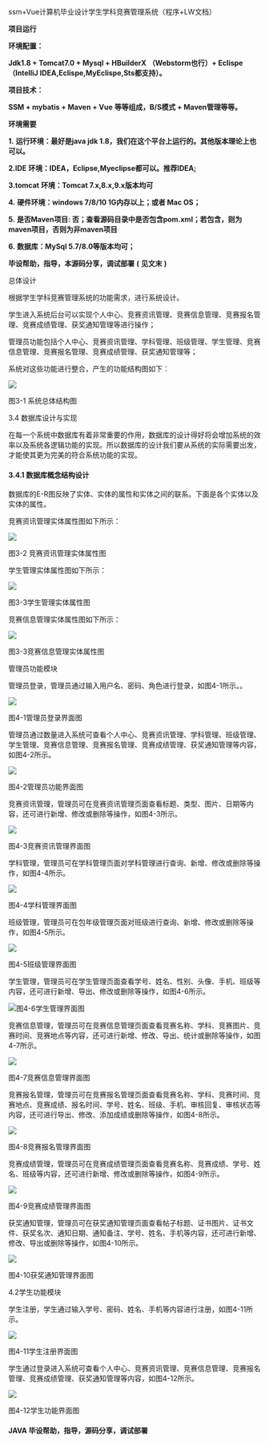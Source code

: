 ssm+Vue计算机毕业设计学生学科竞赛管理系统（程序+LW文档）

**项目运行**

**环境配置：**

**Jdk1.8 + Tomcat7.0 + Mysql + HBuilderX** **（Webstorm也行）+ Eclispe（IntelliJ
IDEA,Eclispe,MyEclispe,Sts都支持）。**

**项目技术：**

**SSM + mybatis + Maven + Vue** **等等组成，B/S模式 + Maven管理等等。**

**环境需要**

**1.** **运行环境：最好是java jdk 1.8，我们在这个平台上运行的。其他版本理论上也可以。**

**2.IDE** **环境：IDEA，Eclipse,Myeclipse都可以。推荐IDEA;**

**3.tomcat** **环境：Tomcat 7.x,8.x,9.x版本均可**

**4.** **硬件环境：windows 7/8/10 1G内存以上；或者 Mac OS；**

**5.** **是否Maven项目: 否；查看源码目录中是否包含pom.xml；若包含，则为maven项目，否则为非maven项目**

**6.** **数据库：MySql 5.7/8.0等版本均可；**

**毕设帮助，指导，本源码分享，调试部署** **(** **见文末** **)**

总体设计

根据学生学科竞赛管理系统的功能需求，进行系统设计。

学生进入系统后台可以实现个人中心、竞赛资讯管理、竞赛信息管理、竞赛报名管理、竞赛成绩管理、获奖通知管理等进行操作；

管理员功能包括个人中心、竞赛资讯管理、学科管理、班级管理、学生管理、竞赛信息管理、竞赛报名管理、竞赛成绩管理、获奖通知管理等；

系统对这些功能进行整合，产生的功能结构图如下：

![](./res/beb5fa96542b4077bdff3f65d235da02.png)

图3-1 系统总体结构图

3.4 数据库设计与实现

在每一个系统中数据库有着非常重要的作用，数据库的设计得好将会增加系统的效率以及系统各逻辑功能的实现。所以数据库的设计我们要从系统的实际需要出发，才能使其更为完美的符合系统功能的实现。

#### 3.4.1 数据库概念结构设计

数据库的E-R图反映了实体、实体的属性和实体之间的联系。下面是各个实体以及实体的属性。

竞赛资讯管理实体属性图如下所示：

![](./res/baa4547cbd154d2c96cc74e5972c3ec6.png)

图3-2 竞赛资讯管理实体属性图

学生管理实体属性图如下所示：

![](./res/47c65ac8d96b4ba8b4f2b5ff09e33238.png)

图3-3学生管理实体属性图

竞赛信息管理实体属性图如下所示：

![](./res/de3428990fd645a5a84382eb582b2aea.png)

图3-3竞赛信息管理实体属性图

管理员功能模块

管理员登录，管理员通过输入用户名、密码、角色进行登录，如图4-1所示。。

![](./res/97ed07553bb749bba9e54a6118beeb7e.png)

图4-1管理员登录界面图

管理员通过数量进入系统可查看个人中心、竞赛资讯管理、学科管理、班级管理、学生管理、竞赛信息管理、竞赛报名管理、竞赛成绩管理、获奖通知管理等内容，如图4-2所示。

![](./res/c27d36445b754ccdbe2e1f518ac77319.png)

图4-2管理员功能界面图

竞赛资讯管理，管理员可在竞赛资讯管理页面查看标题、类型、图片、日期等内容，还可进行新增、修改或删除等操作，如图4-3所示。

![](./res/c373a10a4d774956a69d5876b563d926.png)

图4-3竞赛资讯管理界面图

学科管理，管理员可在学科管理页面对学科管理进行查询、新增、修改或删除等操作，如图4-4所示。

![](./res/5d8b3653b8a94eb2b163e0ce97edeeb6.png)

图4-4学科管理界面图

班级管理，管理员可在包年级管理页面对班级进行查询、新增、修改或删除等操作，如图4-5所示。

![](./res/b5a181d3b0524fa4891e1f8e4e45f6c5.png)

图4-5班级管理界面图

学生管理，管理员可在学生管理页面查看学号、姓名、性别、头像、手机、班级等内容，还可进行新增、导出、修改或删除等操作，如图4-6所示。

![](./res/c102fd8a6729499494c90f129fd81cd3.png)图4-6学生管理界面图

竞赛信息管理，管理员可在竞赛信息管理页面查看竞赛名称、学科、竞赛图片、竞赛时间、竞赛地点等内容，还可进行新增、修改、导出、统计或删除等操作，如图4-7所示。

![](./res/348e6f5dfc9a4497bb7dc49786392f53.png)

图4-7竞赛信息管理界面图

竞赛报名管理，管理员可在竞赛报名管理页面查看竞赛名称、学科、竞赛时间、竞赛地点、竞赛成绩、报名时间、学号、姓名、班级、手机、审核回复、审核状态等内容，还可进行导出、修改、添加成绩或删除等操作，如图4-8所示。

![](./res/5fbfc5438c1747a4bf6f885d8cdd9c68.png)

图4-8竞赛报名管理界面图

竞赛成绩管理，管理员可在竞赛成绩管理页面查看竞赛名称、竞赛成绩、学号、姓名、班级等内容，还可进行新增、修改或删除等操作，如图4-9所示。

![](./res/ec40867e8f324d59bf9105be7f9fdd9f.png)

图4-9竞赛成绩管理界面图

获奖通知管理，管理员可在获奖通知管理页面查看帖子标题、证书图片、证书文件、获奖名次、通知日期、通知备注、学号、姓名、手机等内容，还可进行新增、修改、导出或删除等操作，如图4-10所示。

![](./res/d93b2e1ce62244a7bced22a331211d76.png)

图4-10获奖通知管理界面图

4.2学生功能模块

学生注册，学生通过输入学号、密码、姓名、手机等内容进行注册，如图4-11所示。

![](./res/aeea39bc01a34f2b9707335e6514707c.png)

图4-11学生注册界面图

学生通过登录进入系统可查看个人中心、竞赛资讯管理、竞赛信息管理、竞赛报名管理、竞赛成绩管理、获奖通知管理等内容，如图4-12所示。

![](./res/31d1f6cbf3394df0abf411343a2f85cc.png)

图4-12学生功能界面图

#### **JAVA** **毕设帮助，指导，源码分享，调试部署**

